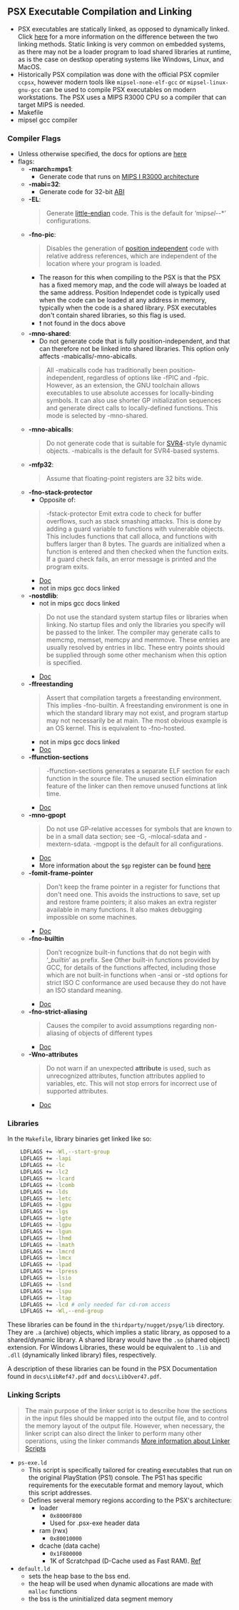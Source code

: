 ## PSX Executable Compilation and Linking 
- PSX executables are statically linked, as opposed to dynamically linked. Click [here](https://www.linkedin.com/pulse/differences-between-static-dynamic-libraries-juan-david-tuta-botero/) for a more information on the difference between the two linking methods. Static linking is very common on embedded systems, as there may not be a loader program to load shared libraries at runtime, as is the case on destkop operating systems like Windows, Linux, and MacOS.
- Historically PSX compilation was done with the official PSX copmiler `ccpsx`, however modern tools like `mipsel-none-elf-gcc` or `mipsel-linux-gnu-gcc` can be used to compile PSX executables on modern workstations. The PSX uses a MIPS R3000 CPU so a compiler that can target MIPS is needed.
- Makefile
- mipsel gcc compiler
### Compiler Flags
- Unless otherwise specified, the docs for options are [here](https://gcc.gnu.org/onlinedocs/gcc/MIPS-Options.html)
- flags:
    - **-march=mps1**:
        - Generate code that runs on [MIPS I R3000 architecture](https://en.wikipedia.org/wiki/MIPS_architecture#MIPS_I)
    - **-mabi=32**: 
        - Generate code for 32-bit [ABI](https://en.wikipedia.org/wiki/Application_binary_interface)
    - **-EL**:
        > Generate [little-endian](https://en.wikipedia.org/wiki/Endianness) code. This is the default for ‘mips*el-*-*’ configurations.
    - **-fno-pic**: 
        > Disables the generation of [position independent](https://en.wikipedia.org/wiki/Position-independent_code) code with relative address references, which are independent of the location where your program is loaded.
        - The reason for this when compiling to the PSX is that the PSX has a fixed memory map, and the code will always be loaded at the same address. Position Independet code is typically used when the code can be loaded at any address in memory, typically when the code is a shared library. PSX executables don't contain shared libraries, so this flag is used.
        - :exclamation: not found in the docs above
    - **-mno-shared**: 
        - Do not generate code that is fully position-independent, and that can therefore not be linked into shared libraries. This option only affects -mabicalls/-mno-abicalls.
        > All -mabicalls code has traditionally been position-independent, regardless of options like -fPIC and -fpic. However, as an extension, the GNU toolchain allows executables to use absolute accesses for locally-binding symbols. It can also use shorter GP initialization sequences and generate direct calls to locally-defined functions. This mode is selected by -mno-shared.
    - **-mno-abicalls**: 
        > Do not generate code that is suitable for [SVR4](https://en.wikipedia.org/wiki/UNIX_System_V#SVR4)-style dynamic objects. -mabicalls is the default for SVR4-based systems.
    - **-mfp32**: 
        > Assume that floating-point registers are 32 bits wide.
    - **-fno-stack-protector**
        - Opposite of:
        > -fstack-protector
        >      Emit extra code to check for buffer overflows, such as stack smashing attacks. This is done by adding a guard variable to functions with vulnerable objects. This includes functions that call alloca, and functions with buffers larger than 8 bytes. The guards are initialized when a function is entered and then checked when the function exits. If a guard check fails, an error message is printed and the program exits.
        - [Doc](https://gcc.gnu.org/onlinedocs/gcc-4.9.3/gcc/Optimize-Options.html)
        - not in mips gcc docs linked
    - **-nostdlib**:
        - not in mips gcc docs linked
        >Do not use the standard system startup files or libraries when linking. No startup files and only the libraries you specify will be passed to the linker. The compiler may generate calls to memcmp, memset, memcpy and memmove. These entries are usually resolved by entries in libc. These entry points should be supplied through some other mechanism when this option is specified.
        - [Doc](https://gcc.gnu.org/onlinedocs/gcc-4.4.2/gcc/Link-Options.html)
    - **-ffreestanding**
        > Assert that compilation targets a freestanding environment. This implies -fno-builtin. A freestanding environment is one in which the standard library may not exist, and program startup may not necessarily be at main. The most obvious example is an OS kernel. This is equivalent to -fno-hosted.
        - not in mips gcc docs linked
        - [Doc](https://gcc.gnu.org/onlinedocs/gcc/C-Dialect-Options.html)
    - **-ffunction-sections**
        > -ffunction-sections generates a separate ELF section for each function in the source file. The unused section elimination feature of the linker can then remove unused functions at link time.
        - [Doc](https://developer.arm.com/documentation/101754/0622/armclang-Reference/armclang-Command-line-Options/-ffunction-sections---fno-function-sections?lang=en)
    - **-mno-gpopt** 
        > Do not use GP-relative accesses for symbols that are known to be in a small data section; see -G, -mlocal-sdata and -mextern-sdata. -mgpopt is the default for all configurations.
        - [Doc](https://gcc.gnu.org/onlinedocs/gcc/MIPS-Options.html)
        - More information about the `$gp` register can be found [here](https://training.mips.com/basic_mips/PDF/Assemble_Language.pdf) 
    - **-fomit-frame-pointer**
        > Don't keep the frame pointer in a register for functions that don't need one. This avoids the instructions to save, set up and restore frame pointers; it also makes an extra register available in many functions. It also makes debugging impossible on some machines.
        - [Doc](https://gcc.gnu.org/onlinedocs/gcc-4.1.2/gcc/Optimize-Options.html)
    - **-fno-builtin** 
        > Don’t recognize built-in functions that do not begin with ‘__builtin_’ as prefix. See Other built-in functions provided by GCC, for details of the functions affected, including those which are not built-in functions when -ansi or -std options for strict ISO C conformance are used because they do not have an ISO standard meaning.
        - [Doc](https://gcc.gnu.org/onlinedocs/gcc/C-Dialect-Options.html)
    - **-fno-strict-aliasing** 
        > Causes the compiler to avoid assumptions regarding non-aliasing of objects of different types
        - [Doc](https://gcc.gnu.org/onlinedocs/gcc-5.5.0/gnat_ugn/Alphabetical-List-of-All-Switches.html)
    - **-Wno-attributes**
        > Do not warn if an unexpected __attribute__ is used, such as unrecognized attributes, function attributes applied to variables, etc. This will not stop errors for incorrect use of supported attributes.
        - [Doc](https://gcc.gnu.org/onlinedocs/gcc-4.4.2/gcc/Warning-Options.html)

### Libraries

In the `Makefile`, library binaries get linked like so:
```bash
    LDFLAGS += -Wl,--start-group
    LDFLAGS += -lapi
    LDFLAGS += -lc
    LDFLAGS += -lc2
    LDFLAGS += -lcard
    LDFLAGS += -lcomb
    LDFLAGS += -lds
    LDFLAGS += -letc
    LDFLAGS += -lgpu
    LDFLAGS += -lgs
    LDFLAGS += -lgte
    LDFLAGS += -lgpu
    LDFLAGS += -lgun
    LDFLAGS += -lhmd
    LDFLAGS += -lmath
    LDFLAGS += -lmcrd
    LDFLAGS += -lmcx
    LDFLAGS += -lpad
    LDFLAGS += -lpress
    LDFLAGS += -lsio
    LDFLAGS += -lsnd
    LDFLAGS += -lspu
    LDFLAGS += -ltap
    LDFLAGS += -lcd # only needed for cd-rom access
    LDFLAGS += -Wl,--end-group
```
These libraries can be found in the `thirdparty/nugget/psyq/lib` directory. They are `.a` (archive) objects, which implies a static library, as opposed to a shared/dynamic library. A shared library would have the `.so` (shared object) extension. For Windows Libraries, these would be equivalent to `.lib` and `.dll` (dynamically linked library) files, respectively.

A description of these libraries can be found in the PSX Documentation found in `docs\LibRef47.pdf` and `docs\LibOver47.pdf`.

### Linking Scripts
> The main purpose of the linker script is to describe how the sections in the input files should be mapped into the output file, and to control the memory layout of the output file. However, when necessary, the linker script can also direct the linker to perform many other operations, using the linker commands
[More information about Linker Scripts](https://users.informatik.haw-hamburg.de/~krabat/FH-Labor/gnupro/5_GNUPro_Utilities/c_Using_LD/ldLinker_scripts.html#:~:text=The%20main%20purpose%20of%20the,operations%2C%20using%20the%20linker%20commands.)
- `ps-exe.ld`
    - This script is specifically tailored for creating executables that run on the original PlayStation (PS1) console. The PS1 has specific requirements for the executable format and memory layout, which this script addresses.
    - Defines several memory regions according to the PSX's architecture:
        - loader
            - `0x8000F800`
            - Used for .psx-exe header data
        - ram (rwx)
             - `0x80010000`
        - dcache (data cache)
            - `0x1F800000`
            - 1K of Scratchpad (D-Cache used as Fast RAM). [Ref](https://www.chibialiens.com/mips/psx.php)
- `default.ld`
    - sets the heap base to the bss end.
    - the heap will be used when dynamic allocations are made with `malloc` functions
    - the bss is the uninitialized data segment memory
